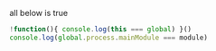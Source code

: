 all below is true
```js
!function(){ console.log(this === global) }()
console.log(global.process.mainModule === module)
```









```js
```
